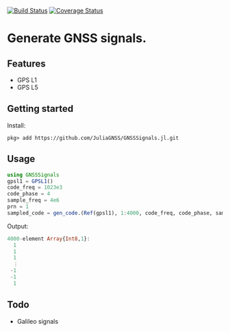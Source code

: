 [![Build Status](https://travis-ci.org/JuliaGNSS/GNSSSignals.jl.svg?branch=master)](https://travis-ci.org/JuliaGNSS/GNSSSignals.jl)
[![Coverage Status](https://coveralls.io/repos/github/JuliaGNSS/GNSSSignals.jl/badge.svg?branch=master)](https://coveralls.io/github/JuliaGNSS/GNSSSignals.jl?branch=master)

# Generate GNSS signals.

## Features

* GPS L1
* GPS L5

## Getting started

Install:
```julia-repl
pkg> add https://github.com/JuliaGNSS/GNSSSignals.jl.git
```

## Usage

```julia
using GNSSSignals
gpsl1 = GPSL1()
code_freq = 1023e3
code_phase = 4
sample_freq = 4e6
prn = 1
sampled_code = gen_code.(Ref(gpsl1), 1:4000, code_freq, code_phase, sample_freq, prn)
```
Output:
```julia
4000-element Array{Int8,1}:
  1
  1
  1
  ⋮
 -1
 -1
  1
```

## Todo

* Galileo signals
